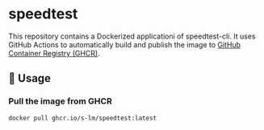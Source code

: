 # speedtest

This repository contains a Dockerized applicationi of speedtest-cli. It uses GitHub Actions to automatically build and publish the image to [GitHub Container Registry (GHCR)](https://ghcr.io).

## 🚀 Usage

### Pull the image from GHCR

```bash
docker pull ghcr.io/s-lm/speedtest:latest
```
